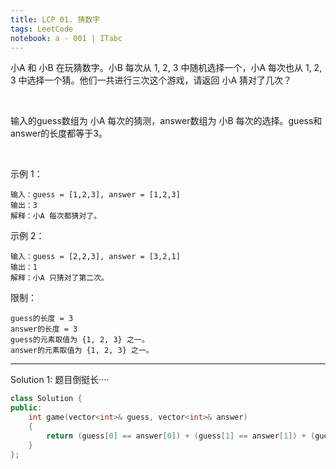 ```yaml
---
title: LCP 01. 猜数字
tags: LeetCode
notebook: a - 001 | ITabc
---
```

小A 和 小B 在玩猜数字。小B 每次从 1, 2, 3 中随机选择一个，小A 每次也从 1, 2, 3 中选择一个猜。他们一共进行三次这个游戏，请返回 小A 猜对了几次？

 

输入的guess数组为 小A 每次的猜测，answer数组为 小B 每次的选择。guess和answer的长度都等于3。

 

示例 1：
```
输入：guess = [1,2,3], answer = [1,2,3]
输出：3
解释：小A 每次都猜对了。
```

示例 2：
```
输入：guess = [2,2,3], answer = [3,2,1]
输出：1
解释：小A 只猜对了第二次。
```

限制：
```
guess的长度 = 3
answer的长度 = 3
guess的元素取值为 {1, 2, 3} 之一。
answer的元素取值为 {1, 2, 3} 之一。
```
---
Solution 1:
题目倒挺长····
```cpp
class Solution {
public:
    int game(vector<int>& guess, vector<int>& answer) 
    {
        return (guess[0] == answer[0]) + (guess[1] == answer[1]) + (guess[2] == answer[2]);
    }
};
```
